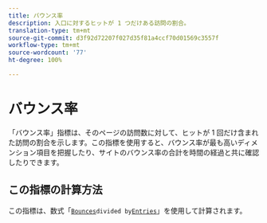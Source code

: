 ```yaml
---
title: バウンス率
description: 入口に対するヒットが 1 つだけある訪問の割合。
translation-type: tm+mt
source-git-commit: d3f92d72207f027d35f81a4ccf70d01569c3557f
workflow-type: tm+mt
source-wordcount: '77'
ht-degree: 100%

---
```



# バウンス率

「バウンス率」指標は、そのページの訪問数に対して、ヒットが 1 回だけ含まれた訪問の割合を示します。この指標を使用すると、バウンス率が最も高いディメンション項目を把握したり、サイトのバウンス率の合計を時間の経過と共に確認したりできます。

## この指標の計算方法

この指標は、数式「[`Bounces`](bounces.md)` divided by `[`Entries`](entries.md)」を使用して計算されます。
